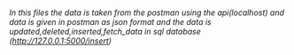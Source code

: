 
###### In this files the data is taken from the postman using the api(localhost) and data is given in postman as json format and the data is updated,deleted,inserted,fetch_data in sql database  (http://127.0.0.1:5000/insert)
